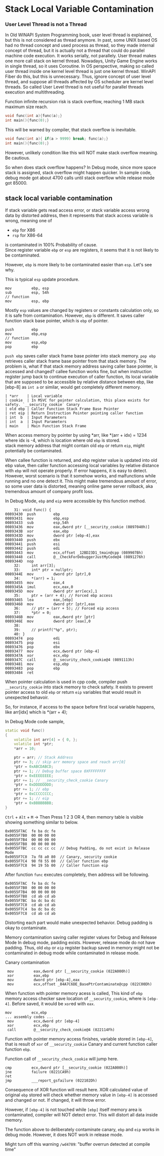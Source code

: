 # Stack Local Variable Contamination 

### User Level Thread is not a Thread 

In Old WINAPI System Programming book, user level thread is explained, 
but this is not considered as thread anymore. 
In past, some UNIX based OS had no thread concept and used process as thread, so 
they made internal concept of thread, but it is actually not a thread 
that could do parallel machine code execution. It works serially, not parallely. 
User thread makes one more call stack on kernel thread. 
Nowadays, Unity Game Engine works in single thread, so it uses Coroutine. 
In OS perspective, making so called user thread inside one kernel level thread is 
just one kernel thread. WinAPI Fiber do this, but this is unnecessary. 
Thus, ignore concept of user level thread, and suppose all threads affected by 
OS scheduler are kernel level threads. 
So called User Level thread is not useful for parallel threads execution and multithreading. 


Function infinite recursion risk is stack overflow, 
reaching 1 MB stack maximum size reach. 

```cpp
void func(int a){func(a);}
int main(){func(0);}
```

This will be warned by compiler, that stack overflow is inevitable. 

```cpp
void func(int a){ if(a > 9999) break; func(a);}
int main(){func(0);}
```
However, unlikely condition like this will NOT make stack overflow meaning. Be cautious. 

So when does stack overflow happens? 
In Debug mode, since more space stack is assigned, stack overflow might happen quicker. 
In sample code, debug mode got about 4700 calls until stack overflow while release mode got 85000. 

## stack local variable contamination 

If stack variable gets read access error, 
or stack variable access wrong data by distorted address, then 
it represents that stack access variable is wrong, meaning one of 

- `ebp` for X86  
- `rsp` for X86-64 

is contaminated in 100% Probability of cause.  
Since register variable `ebp` or `esp` are registers, it seems that it is not likely to be contaminated. 

However, `ebp` is more likely to be contaminated easier than `esp`. Let's see why. 

This is typical `esp` update procedure. 

``` 
mov         ebp, esp 
sub         esp, 54h 
// function  
mov         esp, ebp 
```

Mostly `esp` values are changed by registers or constants calculation only, so it is safe from contamination. 
However, `ebp` is different. It saves caller function stack base pointer, which is `ebp` of pointer. 

```
push        ebp  
mov         ebp,esp 
// function 
mov         esp,ebp  
pop         ebp 
``` 

`push ebp` saves caller stack frame base pointer into stack memory. 
`pop ebp` retrieves caller stack frame base pointer from that stack memory. 
The problem is, what if that stack memory address saving caller base pointer, is accessed and changed? 
callee function works fine, but when instruction register jump back to continue execution of 
caller function, its local variable that are supposed to be accessible by relative distance 
between ebp, like [ebp-8] as `int a` or similar, would get completely different memory. 

```
| *arr    | Local variable 
| cookie  | In MSVC for pointer calculation, this place exists for safety. `__security_cookie` Canary 
| old ebp | Caller Function Stack Frame Base Pointer 
| ret eip | Return Instruction Pointer pointing caller function 
| int  b  | Input Parameters 
| int  a  | Input Parameters 
| main    | Main Function Stack Frame 
```

When access memory by pointer by using *arr, like *(arr + idx) = 1234 where idx is -4, 
which is location where old `ebp` is stored.  
stack memory address that might contain old `ebp` or return `eip`, might  
potentially be contaminated. 

When callee function is returned, and ebp register value is updated into old ebp value, 
then caller function accessing local variables by relative distance with `ebp` will not 
operate properly. If error happens, it is easy to detect. However, worst scenario is that 
it somehow works, and malfunctions while running and no one detect it. This might make 
tremendous amount of error, so some user data is distorted, meaning online game server 
rollback, aka tremendous amount of company profit loss.

In Debug Mode, `ebp` and `eip` were accessible by this function method. 

``` 
    31: void func() {
00893430  push        ebp  
00893431  mov         ebp,esp  
00893433  sub         esp,54h  
00893436  mov         eax,dword ptr [__security_cookie (0897040h)]  
0089343B  xor         eax,ebp  
0089343D  mov         dword ptr [ebp-4],eax  
00893440  push        ebx  
00893441  push        esi  
00893442  push        edi  
00893443  mov         ecx,offset _12BD23D1_tmain@cpp (089907Bh)  
00893448  call        @__CheckForDebuggerJustMyCode@4 (0891276h)  
0089344D  nop  
    32: 	int arr[3];
    33: 	int* ptr = nullptr; 
0089344E  mov         dword ptr [ptr],0  
    34: 	*(arr) = 1; 
00893455  mov         eax,4  
0089345A  imul        ecx,eax,0  
0089345D  mov         dword ptr arr[ecx],1  
    35: 	ptr = (arr + 4); // Forced ebp access 
00893465  lea         eax,[ebp]  
00893468  mov         dword ptr [ptr],eax  
    36: 	// ptr = (arr + 5); // Forced eip access 
    37: 	*ptr = 0; 
0089346B  mov         eax,dword ptr [ptr]  
0089346E  mov         dword ptr [eax],0  
    38: 
    39: 	// printf("%p", ptr);
    40: }
00893474  pop         edi  
00893475  pop         esi  
00893476  pop         ebx  
00893477  mov         ecx,dword ptr [ebp-4]  
0089347A  xor         ecx,ebp  
0089347C  call        @__security_check_cookie@4 (0891113h)  
00893481  mov         esp,ebp  
00893483  pop         ebp  
00893484  ret  
```

When pointer calculation is used in cpp code, 
compiler push `__security_cookie` into stack memory to check safety. 
It exists to prevent pointer access to old `ebp` or return `eip` variables
that would result in unexpected behavoir.  

So, for instance, if access to the space before first local variable happens, 
like arr[idx] which is *(arr + 4); 

In Debug Mode code sample, 

```cpp
static void func() 
{
    volatile int arr[4] = { 0, };
    volatile int *ptr; 
    *arr = 10; 

    ptr = arr; // Stack Address 
    ptr += 3; // skip arr memory space and reach arr[0] 
    *ptr = 0xABCDABCD;
    ptr += 1; // Debug buffer space 0XFFFFFFFF 
    *ptr = 0xEEEEEEEE; 
    ptr += 1; // __security_check_cookie Canary 
    *ptr = 0xDDDDDDDD;
    ptr += 1; // ebp 
    *ptr = 0xCCCCCCCC;
    ptr += 1; // eip 
    *ptr = 0xBBBBBBBB;
}
```

`Ctrl` + `Alt` + `M` -> Then Press 1 2 3 OR 4, then memory table is visible showing 
something similar to below. 

```
0x0055F7AC  fe ba dc fe  
0x0055F7B0  00 00 00 00  
0x0055F7B4  00 00 00 00  
0x0055F7B8  00 00 00 00  
0x0055F7BC  cc cc cc cc  // Debug Padding, do not exist in Release Mode 
0x0055F7C0  7a f8 a0 80  // Canary, security cookie 
0x0055F7C4  98 f8 55 00  // Caller function ebp 
0x0055F7C8  94 19 5b 00  // Caller function eip 
```

After function `func` executes completely, then address will be following. 

```
0x0055F7AC  fe ba dc fe  
0x0055F7B0  00 00 00 00  
0x0055F7B4  00 00 00 00  
0x0055F7B8  cd ab cd ab  
0x0055F7BC  ba dc ba dc  
0x0055F7C0  cd ab cd ab  
0x0055F7C4  ba dc ba dc  
0x0055F7C8  cd ab cd ab  
```

Distorting each part would make unexpected behavior. 
Debug padding is okay to contaminate. 

Memory contamination saving caller register values for Debug and Release Mode 
In debug mode, padding exists. However, release mode do not have padding. 
Thus, old `ebp` or `eip` register backup saved in memory might not be 
contaminated in debug mode while contaminated in release mode. 

Canary contamination 

```
 mov         eax,dword ptr [__security_cookie (022A000h)]  
 xor         eax,ebp  
 mov         dword ptr [ebp-4],eax  
 mov         ecx,offset _84A7C6DE_BasePtrContaminate@cpp (022C00Dh) 
```

When function with pointer memory acess is called, 
This kind of `ebp` memory access checker
save location of `__security_cookie`, where is `[ebp-4]`.
Before saved, it would be `xor`ed with `eax`.  

```
mov         ecx,ebp  
... assembly codes ... 
 mov         ecx,dword ptr [ebp-4]  
 xor         ecx,ebp  
 call        @__security_check_cookie@4 (022114Fh)  
```
Function with pointer memory access finishes, 
variable stored in `[ebp-4]`, that is result of `xor` of 
`__security_cookie` Canary and current function caller function `ebp`. 

Function call of `__security_check_cookie` will jump here. 

```
cmp         ecx,dword ptr [__security_cookie (022A000h)]  
jne         failure (0221CA9h)  
ret  
jmp         ___report_gsfailure (022102Dh) 
```

Consequence of XOR function will result here. 
XOR calculated value of original `ebp` stored will check whether 
memory value in `[ebp-4]` is accessed and changed or not. If changed, it will throw error. 

However, if `[ebp-4]` is not touched while `[ebp]` itself memory area is contaminated, 
compiler will NOT detect error. This will distort all data inside memory. 


The function above to deliberately contaminate canary, `ebp` and `eip` works in 
debug mode. However, it does NOT work in release mode. 


Might turn off this warning 
`/wd4789`: "buffer overrun detected at compile time"

